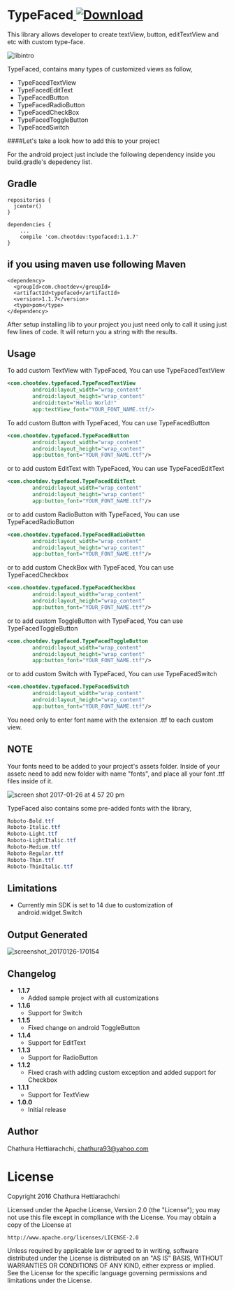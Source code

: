 # TypeFaced[ ![Download](https://api.bintray.com/packages/chathurahettiarachchi/maven/TypeFaced/images/download.svg) ](https://bintray.com/chathurahettiarachchi/maven/TypeFaced/_latestVersion)
This library allows developer to create textView, button, editTextView and etc with custom type-face.

![libintro](https://cloud.githubusercontent.com/assets/13764097/22328954/f6fa03be-e3e4-11e6-86c7-000da62f8042.jpg)

TypeFaced, contains many types of customized views as follow,
* TypeFacedTextView
* TypeFacedEditText
* TypeFacedButton
* TypeFacedRadioButton
* TypeFacedCheckBox
* TypeFacedToggleButton
* TypeFacedSwitch

####Let's take a look how to add this to your project

For the android project just include the following dependency inside you build.gradle's depedency list.

Gradle
------
```
repositories {
  jcenter()
}

dependencies {
    ...
    compile 'com.chootdev:typefaced:1.1.7'
}
```

if you using maven use following
Maven
------
```
<dependency>
  <groupId>com.chootdev</groupId>
  <artifactId>typefaced</artifactId>
  <version>1.1.7</version>
  <type>pom</type>
</dependency>
```

After setup installing lib to your project you just need only to call it using just few lines of code. It will return you a string with the results.

Usage
-----
To add custom TextView with TypeFaced, You can use TypeFacedTextView
```xml
<com.chootdev.typefaced.TypeFacedTextView
        android:layout_width="wrap_content"
        android:layout_height="wrap_content"
        android:text="Hello World!"
        app:textView_font="YOUR_FONT_NAME.ttf/>
```

To add custom Button with TypeFaced, You can use TypeFacedButton
```xml
<com.chootdev.typefaced.TypeFacedButton
        android:layout_width="wrap_content"
        android:layout_height="wrap_content"
        app:button_font="YOUR_FONT_NAME.ttf"/>
```

or to add custom EditText with TypeFaced, You can use TypeFacedEditText
```xml
<com.chootdev.typefaced.TypeFacedEditText
        android:layout_width="wrap_content"
        android:layout_height="wrap_content"
        app:button_font="YOUR_FONT_NAME.ttf"/>
```

or to add custom RadioButton with TypeFaced, You can use TypeFacedRadioButton
```xml
<com.chootdev.typefaced.TypeFacedRadioButton
        android:layout_width="wrap_content"
        android:layout_height="wrap_content"
        app:button_font="YOUR_FONT_NAME.ttf"/>
```

or to add custom CheckBox with TypeFaced, You can use TypeFacedCheckbox
```xml
<com.chootdev.typefaced.TypeFacedCheckbox
        android:layout_width="wrap_content"
        android:layout_height="wrap_content"
        app:button_font="YOUR_FONT_NAME.ttf"/>
```

or to add custom ToggleButton with TypeFaced, You can use TypeFacedToggleButton
```xml
<com.chootdev.typefaced.TypeFacedToggleButton
        android:layout_width="wrap_content"
        android:layout_height="wrap_content"
        app:button_font="YOUR_FONT_NAME.ttf"/>
```

or to add custom Switch with TypeFaced, You can use TypeFacedSwitch
```xml
<com.chootdev.typefaced.TypeFacedSwitch
        android:layout_width="wrap_content"
        android:layout_height="wrap_content"
        app:button_font="YOUR_FONT_NAME.ttf"/>
```

You need only to enter font name with the extension .ttf to each custom view.

NOTE
-----
Your fonts need to be added to your project's assets folder. Inside of your assetc need to add new folder with name "fonts", and place all your font .ttf files inside of it.

![screen shot 2017-01-26 at 4 57 20 pm](https://cloud.githubusercontent.com/assets/13764097/22329713/9827ab4e-e3e8-11e6-89ea-7999dd084bf3.png)

TypeFaced also contains some pre-added fonts with the library,
```java
Roboto-Bold.ttf
Roboto-Italic.ttf
Roboto-Light.ttf
Roboto-LightItalic.ttf
Roboto-Medium.ttf
Roboto-Regular.ttf
Roboto-Thin.ttf
Roboto-ThinItalic.ttf
```

Limitations
-----------
* Currently min SDK is set to 14 due to customization of android.widget.Switch

Output Generated
----------------
![screenshot_20170126-170154](https://cloud.githubusercontent.com/assets/13764097/22329863/45f989e0-e3e9-11e6-86e0-25836707bd1d.png)

Changelog
---------
* **1.1.7**
    * Added sample project with all customizations
* **1.1.6**
    * Support for Switch
* **1.1.5**
    * Fixed change on android ToggleButton
* **1.1.4**
    * Support for EditText
* **1.1.3**
    * Support for RadioButton
* **1.1.2**
    * Fixed crash with adding custom exception and added support for Checkbox
* **1.1.1**
    * Support for TextView
* **1.0.0**
    * Initial release
    
## Author

Chathura Hettiarachchi, chathura93@yahoo.com

# License
Copyright 2016 Chathura Hettiarachchi

Licensed under the Apache License, Version 2.0 (the "License");
you may not use this file except in compliance with the License.
You may obtain a copy of the License at

    http://www.apache.org/licenses/LICENSE-2.0

Unless required by applicable law or agreed to in writing, software
distributed under the License is distributed on an "AS IS" BASIS,
WITHOUT WARRANTIES OR CONDITIONS OF ANY KIND, either express or implied.
See the License for the specific language governing permissions and
limitations under the License.
